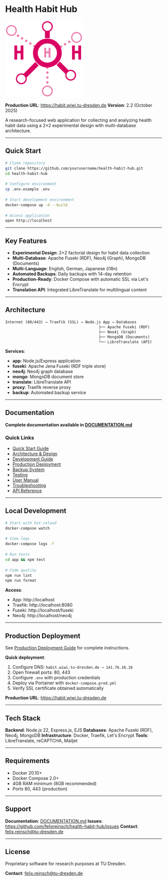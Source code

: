 # Health Habit Hub

<img src="./app/public/pics/h3-logo.png" width="250" alt="Health Habit Hub Logo"/>

**Production URL**: https://habit.wiwi.tu-dresden.de
**Version**: 2.2 (October 2025)

A research-focused web application for collecting and analyzing health habit data using a 2×2 experimental design with multi-database architecture.

---

## Quick Start

```bash
# Clone repository
git clone https://github.com/yourusername/health-habit-hub.git
cd health-habit-hub

# Configure environment
cp .env.example .env

# Start development environment
docker-compose up -d --build

# Access application
open http://localhost
```

---

## Key Features

- **Experimental Design**: 2×2 factorial design for habit data collection
- **Multi-Database**: Apache Fuseki (RDF), Neo4j (Graph), MongoDB (Documents)
- **Multi-Language**: English, German, Japanese (i18n)
- **Automated Backups**: Daily backups with 14-day retention
- **Production-Ready**: Docker Compose with automatic SSL via Let's Encrypt
- **Translation API**: Integrated LibreTranslate for multilingual content

---

## Architecture

```
Internet (80/443) → Traefik (SSL) → Node.js App → Databases
                                          ├── Apache Fuseki (RDF)
                                          ├── Neo4j (Graph)
                                          ├── MongoDB (Documents)
                                          └── LibreTranslate (API)
```

**Services**:
- **app**: Node.js/Express application
- **fuseki**: Apache Jena Fuseki (RDF triple store)
- **neo4j**: Neo4j graph database
- **mongo**: MongoDB document store
- **translate**: LibreTranslate API
- **proxy**: Traefik reverse proxy
- **backup**: Automated backup service

---

## Documentation

**Complete documentation available in [DOCUMENTATION.md](DOCUMENTATION.md)**

### Quick Links

- [Quick Start Guide](DOCUMENTATION.md#quick-start)
- [Architecture & Design](DOCUMENTATION.md#architecture--design)
- [Development Guide](DOCUMENTATION.md#development-guide)
- [Production Deployment](DOCUMENTATION.md#production-deployment)
- [Backup System](DOCUMENTATION.md#backup-system)
- [Testing](DOCUMENTATION.md#testing)
- [User Manual](DOCUMENTATION.md#user-manual)
- [Troubleshooting](DOCUMENTATION.md#troubleshooting)
- [API Reference](DOCUMENTATION.md#api-reference)

---

## Local Development

```bash
# Start with hot-reload
docker-compose watch

# View logs
docker-compose logs -f

# Run tests
cd app && npm test

# Code quality
npm run lint
npm run format
```

**Access**:
- App: http://localhost
- Traefik: http://localhost:8080
- Fuseki: http://localhost/fuseki
- Neo4j: http://localhost/neo4j

---

## Production Deployment

See [Production Deployment Guide](DOCUMENTATION.md#production-deployment) for complete instructions.

**Quick deployment**:
1. Configure DNS: `habit.wiwi.tu-dresden.de → 141.76.16.16`
2. Open firewall ports: 80, 443
3. Configure `.env` with production credentials
4. Deploy via Portainer with `docker-compose.prod.yml`
5. Verify SSL certificate obtained automatically

**Production URL**: https://habit.wiwi.tu-dresden.de

---

## Tech Stack

**Backend**: Node.js 22, Express.js, EJS
**Databases**: Apache Fuseki (RDF), Neo4j, MongoDB
**Infrastructure**: Docker, Traefik, Let's Encrypt
**Tools**: LibreTranslate, reCAPTCHA, Mailjet

---

## Requirements

- Docker 20.10+
- Docker Compose 2.0+
- 4GB RAM minimum (8GB recommended)
- Ports 80, 443 (production)

---

## Support

**Documentation**: [DOCUMENTATION.md](DOCUMENTATION.md)
**Issues**: https://github.com/felixreinsch/health-habit-hub/issues
**Contact**: felix.reinsch@tu-dresden.de

---

## License

Proprietary software for research purposes at TU Dresden.

**Contact**: felix.reinsch@tu-dresden.de
